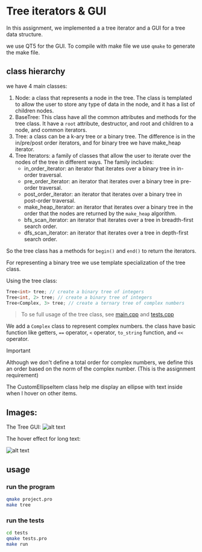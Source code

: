 # Tree iterators & GUI

In this assignment, we implemented a a tree iterator and a GUI for a tree data structure.

we use QT5 for the GUI. To compile with make file we use `qmake` to generate the make file.

## class hierarchy

we have 4 main classes:
1. Node: a class that represents a node in the tree. The class is templated to allow the user to store any type of data in the node, and it has a list of children nodes.
2. BaseTree: This class have all the common attributes and methods for the tree class. It have a `root` attribute, destructor, and root and children to a node, and common iterators.
3. Tree: a class can be a k-ary tree or a binary tree. The difference is in the in/pre/post order iterators, and for binary tree we have make_heap iterator.
4. Tree Iterators: a family of classes that allow the user to iterate over the nodes of the tree in different ways. The family includes:
    - in_order_iterator: an iterator that iterates over a binary tree in in-order traversal.
    - pre_order_iterator: an iterator that iterates over a binary tree in pre-order traversal.
    - post_order_iterator: an iterator that iterates over a binary tree in post-order traversal.
    - make_heap_iterator: an iterator that iterates over a binary tree in the order that the nodes are returned by the `make_heap` algorithm.
    - bfs_scan_iterator: an iterator that iterates over a tree in breadth-first search order.
    - dfs_scan_iterator: an iterator that iterates over a tree in depth-first search order.

So the tree class has a methods for `begin()` and `end()` to return the iterators.

For representing a binary tree we use template specialization of the tree class.

Using the tree class:
```cpp
Tree<int> tree; // create a binary tree of integers
Tree<int, 2> tree; // create a binary tree of integers
Tree<Complex, 3> tree; // create a ternary tree of complex numbers
```

> To se full usage of the tree class, see [main.cpp](main.cpp) and [tests.cpp](tests/tests.cpp)

We add a `Complex` class to represent complex numbers. the class have basic function like getters, `==` operator, `<` operator, `to_string` function, and `<<` operator.

> [!IMPORTANT]
> Although we don't define a total order for complex numbers, we define this an order based on the norm of the complex number. (This is the assignment requirement)

The CustomEllipseItem class help me display an ellipse with text inside when I hover on other items.

## Images:
The Tree GUI:
![alt text](/assets/tree.png)


The hover effect for long text:

![alt text](/assets/hover.png)

## usage
### run the program
```bash
qmake project.pro
make tree
```

### run the tests
```bash
cd tests
qmake tests.pro
make run
```